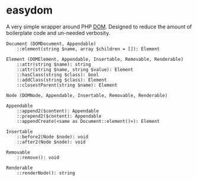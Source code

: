 easydom
=======

A very simple wrapper around PHP
[DOM](https://secure.php.net/manual/en/book.dom.php). Designed to
reduce the amount of boilerplate code and un-needed verbosity.

~~~
Document (DOMDocument, Appendable)
    ::element(string $name, array $children = []): Element

Element (DOMElement, Appendable, Insertable, Removable, Renderable)
    ::attr(string $name): string
    ::attr(string $name, string $value): Element
    ::hasClass(string $class): bool
    ::addClass(string $class): Element
    ::closestParent(string $name): Element

Node (DOMNode, Appendable, Insertable, Removable, Renderable)

Appendable
    ::append2($content): Appendable
    ::prepend2($content): Appendable
    ::appendCreate(<same as Document::element()>): Element

Insertable
    ::before2(Node $node): void
    ::after2(Node $node): void

Removable
    ::remove(): void

Renderable
    ::renderNode(): string
~~~
